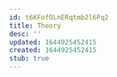 ```yaml
---
id: t6KFofOLnERqtmb2l6Pq2
title: Theory
desc: ''
updated: 1644925452415
created: 1644925452415
stub: true
---
```


